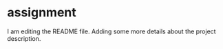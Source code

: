 # assignment

I am editing the README file. Adding some more details about the project description.
